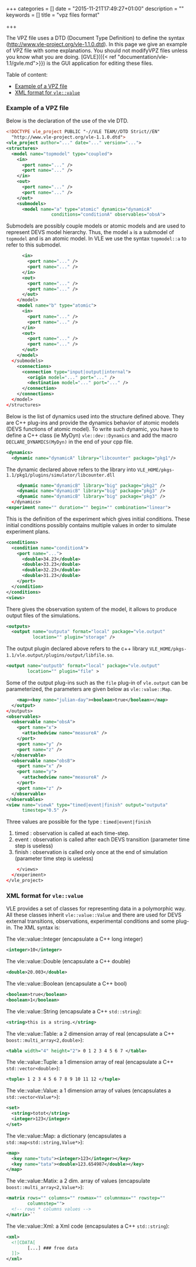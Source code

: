 +++
categories = []
date = "2015-11-21T17:49:27+01:00"
description = ""
keywords = []
title = "vpz files format"

+++

The VPZ file uses a DTD (Document Type Definition) to define the syntax 
(http://www.vle-project.org/vle-1.1.0.dtd). In this page we give an example of 
VPZ file with some explanations. You should not modifyVPZ files unless you know
what you are doing. [GVLE]({{< ref "documentation/vle-1.1/gvle.md">}}) is the
GUI application for editing these files.

Table of content:

* <a href="#vpzexample">Example of a VPZ file</a>
* <a href="#vpzvalues">XML format for ``vle::value``</a>

### <a id="vpzexample"></a> Example of a VPZ file

Below is the declaration of the use of the vle DTD.

```xml
<!DOCTYPE vle_project PUBLIC "-//VLE TEAM//DTD Strict//EN"
  "http://www.vle-project.org/vle-1.1.0.dtd">
<vle_project author="..." date="..." version="...">
<structures>
  <model name="topmodel" type="coupled">
    <in>
      <port name="..." />
      <port name="..." />
    </in>
    <out>
      <port name="..." />
      <port name="..." />
    </out>
    <submodels>
      <model name="a" type="atomic" dynamics="dynamicA"
                 conditions="conditionA" observables="obsA">
```

Submodels are possibly couple models or atomic models and are used to represent DEVS model hierarchy. 
Thus, the model `a` is a submodel of `topmodel` and is an atomic model. In VLE we use the syntax `topmodel::a` to refer to this submodel.

```xml
      <in>
        <port name="..." />
        <port name="..." />
      </in>
      <out>
        <port name="..." />
        <port name="..." />
      </out>
    </model>
    <model name="b" type="atomic">
      <in>
        <port name="..." />
        <port name="..." />
      </in>
      <out>
        <port name="..." />
        <port name="..." />
      </out>
    </model>
  </submodels>
    <connections>
      <connection type="input|output|internal">
        <origin model="..." port="..." />
        <destination model="..." port="..." />
      </connection>
    </connections>
  </model>
</structures>
```

Below is the list of dynamics used into the structure defined above. They are C++ plug-ins and provide the dynamics behavior of atomic models (DEVS functions of atomic model). To write such dynamic, you have to define a C++ class (ie MyDyn) ``vle::dev::Dynamics`` and add the macro ``DECLARE_DYNAMICS(MyDyn)`` in the end of your cpp file. 

```xml
<dynamics>
  <dynamic name="dynamicA" library="libcounter" package="pkg1"/>
```

The dynamic declared above refers to the library into ``VLE_HOME/pkgs-1.1/pkg1/plugins/simulator/libcounter.dll`` 

```xml
    <dynamic name="dynamicB" library="big" package="pkg2" />
    <dynamic name="dynamicB" library="big" package="pkg3" />
    <dynamic name="dynamicB" library="big" package="pkg3" />
  </dynamics>
<experiment name="" duration="" begin="" combination="linear">
```

This is the definition of the experiment which gives initial conditions. These initial conditions possibly contains multiple values in order to simulate experiment plans.

```xml
<conditions>
  <condition name="conditionA">
    <port name="...">
      <double>34.23</double>
      <double>33.23</double>
      <double>32.23</double>
      <double>31.23</double>
    </port>
  </condition>
</conditions>
<views>
```

There gives the observation system of the model, it allows to produce output files of the simulations. 

```xml
<outputs>
  <output name="outputa" format="local" package="vle.output" 
          location="" plugin="storage" />
```

The output plugin declared above refers to the c++ library ``VLE_HOME/pkgs-1.1/vle.output/plugins/output/libfile.so``.

```xml
<output name="outputb" format="local" package="vle.output" 
        location="" plugin="file" >
```

Some of the output plug-ins such as the `file` plug-in of `vle.output` can be parameterized, the parameters are given below as ``vle::value::Map``.

```xml
    <map><key name="julian-day"><boolean>true</boolean></map>
  </output>
</outputs>
<observables>
  <observable name="obsA">
    <port name="x">
      <attachedview name="measureA" />
    </port>
    <port name="y" />
    <port name="z" />
  </observable>
  <observable name="obsB">
    <port name="x" />
    <port name="y">
      <attachedview name="measureA" />
    </port>
    <port name="z" />
  </observable>
</observables>
<view name="viewA" type="timed|event|finish" output="outputa" 
      timestep="0.5" />
```

Three values are possible for the type : `timed|event|finish`
<ol>
<li>timed : observation is called at each time-step.</li>
<li>event : observation is called after each DEVS transition (parameter time step is useless)</li>
<li>finish : observation is called only once at the end of simulation (parameter time step is useless)</li>
</ol>


```xml
    </views>
  </experiment>
</vle_project>
```

### <a id="vpzvalues"></a> XML format for `vle::value`

VLE provides a set of classes for representing data in a polymorphic way. All these classes inherit ``vle::value::Value`` and there are used for DEVS external transitions, observations, experimental conditions and some plug-in. The XML syntax is:

The vle::value::Integer (encapsulate a C++ long integer)

```xml
<integer>10</integer>
```

The vle::value::Double (encapsulate a C++ double)

```xml
<double>20.003</double>
```

The vle::value::Boolean (encapsulate a C++ bool)

```xml
<boolean>true</boolean>
<boolean>1</boolean>
```

The vle::value::String (encapsulate a C++ ``std::string``):

```xml
<string>this is a string.</string>
```

The vle::value::Table: a 2 dimension array of real (encapsulate a C++ ``boost::multi_array<2,double>``):

```xml
<table width="4" height="2"> 0 1 2 3 4 5 6 7 </table>
```

The vle::value::Tuple: a 1 dimension array of real (encapsulate a C++ ``std::vector<double>``):

```xml
<tuple> 1 2 3 4 5 6 7 8 9 10 11 12 </tuple>
```

The vle::value::Value: a 1 dimension array of values (encapsulates a ``std::vector<Value*>``):

```xml
<set>
  <string>totot</string>
  <integer>123</integer>
</set>
```

The vle::value::Map: a dictionary (encapsulates a ``std::map<std::string,Value*>``):

```xml
<map>
  <key name="tutu"><integer>123</integer></key>
  <key name="tata"><double>123.654987</double></key>
</map>
```

The vle::value::Matix: a 2 dim. array of values (encapsulate ``boost::multi_array<2,Value*>``):

```xml
<matrix rows="" columns="" rowmax="" columnmax="" rowstep="" 
        columnstep="">
  <!-- rows * columns values -->
</matrix>``
```

The vle::value::Xml: a Xml code (encapsulates a C++ ``std::string``):

```xml
<xml>
  <![CDATA[
        [...] ### free data
  ]]>
</xml>
```
